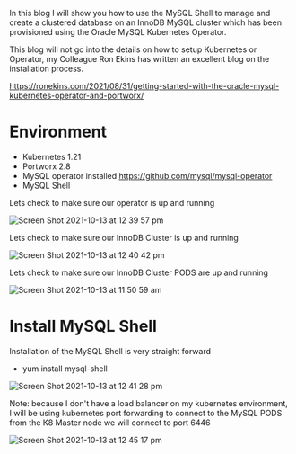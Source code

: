 
In this blog I will show you how to use the MySQL Shell to manage and create a clustered database on an InnoDB MySQL cluster which has been provisioned using the Oracle MySQL Kubernetes Operator.

This blog will not go into the details on how to setup Kubernetes or Operator, my Colleague Ron Ekins has written an excellent blog on the installation process. 

https://ronekins.com/2021/08/31/getting-started-with-the-oracle-mysql-kubernetes-operator-and-portworx/

# Environment
* Kubernetes 1.21
* Portworx 2.8
* MySQL operator installed https://github.com/mysql/mysql-operator
* MySQL Shell

Lets check to make sure our operator is up and running

![Screen Shot 2021-10-13 at 12 39 57 pm](https://user-images.githubusercontent.com/13579776/137116994-59ff5307-d4f2-43c7-b2a7-d62f7b17085c.png)

Lets check to make sure our InnoDB Cluster  is up and running

![Screen Shot 2021-10-13 at 12 40 42 pm](https://user-images.githubusercontent.com/13579776/137117161-fb651a5c-3a7d-4254-a65f-9af55df33bf5.png)

Lets check to make sure our InnoDB Cluster  PODS are up and running

![Screen Shot 2021-10-13 at 11 50 59 am](https://user-images.githubusercontent.com/13579776/137117286-44fc4925-1ca1-4aea-b54e-c007d91f54b3.png)

# Install MySQL Shell
Installation of the MySQL Shell is very straight forward

* yum install mysql-shell

![Screen Shot 2021-10-13 at 12 41 28 pm](https://user-images.githubusercontent.com/13579776/137117466-33fca0bc-8d0c-4b97-b97a-64a6736d69d7.png)

Note: because I don't have a load balancer on my kubernetes environment, I will be using kubernetes port forwarding to connect to the MySQL PODS from the K8 Master node we will connect to port 6446

![Screen Shot 2021-10-13 at 12 45 17 pm](https://user-images.githubusercontent.com/13579776/137117575-affab605-792a-4b1a-9b77-c0d43858deca.png)
